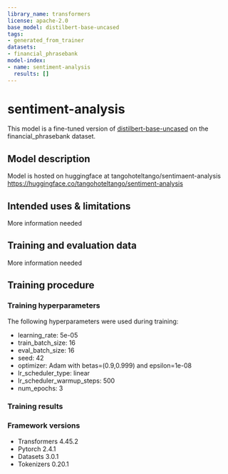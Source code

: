 ```yaml
---
library_name: transformers
license: apache-2.0
base_model: distilbert-base-uncased
tags:
- generated_from_trainer
datasets:
- financial_phrasebank
model-index:
- name: sentiment-analysis
  results: []
---
```


<!-- This model card has been generated automatically according to the information the Trainer had access to. You
should probably proofread and complete it, then remove this comment. -->

# sentiment-analysis

This model is a fine-tuned version of [distilbert-base-uncased](https://huggingface.co/distilbert-base-uncased) on the financial_phrasebank dataset.

## Model description

Model is hosted on huggingface at tangohoteltango/sentimaent-analysis
https://huggingface.co/tangohoteltango/sentiment-analysis

## Intended uses & limitations

More information needed

## Training and evaluation data

More information needed

## Training procedure

### Training hyperparameters

The following hyperparameters were used during training:
- learning_rate: 5e-05
- train_batch_size: 16
- eval_batch_size: 16
- seed: 42
- optimizer: Adam with betas=(0.9,0.999) and epsilon=1e-08
- lr_scheduler_type: linear
- lr_scheduler_warmup_steps: 500
- num_epochs: 3

### Training results



### Framework versions

- Transformers 4.45.2
- Pytorch 2.4.1
- Datasets 3.0.1
- Tokenizers 0.20.1

